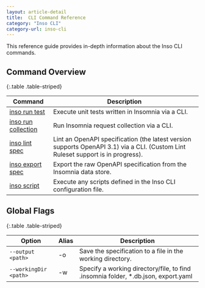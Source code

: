 ```yaml
---
layout: article-detail
title:  CLI Command Reference
category: "Inso CLI"
category-url: inso-cli
---
```


This reference guide provides in-depth information about the Inso CLI commands.

## Command Overview

{:.table .table-striped}

Command | Description
------- | -----------
[inso run test](/inso-cli/cli-command-reference/inso-run-test) | Execute unit tests written in Insomnia via a CLI.
[inso run collection](/inso-cli/cli-command-reference/inso-run-collection) | Run Insomnia request collection via a CLI.
[inso lint spec](/inso-cli/cli-command-reference/inso-lint-spec) | Lint an OpenAPI specification (the latest version supports OpenAPI 3.1) via a CLI. (Custom Lint Ruleset support is in progress).
[inso export spec](/inso-cli/cli-command-reference/inso-export-spec) | Export the raw OpenAPI specification from the Insomnia data store.
[inso script](/inso-cli/cli-command-reference/inso-script) | Execute any scripts defined in the Inso CLI configuration file.

## Global Flags

{:.table .table-striped}

Option  | Alias | Description
----- | ------ | -------
`--output <path>` | -o | Save the specification to a file in the working directory.
`--workingDir <path>` | -w | Specify a working directory/file, to find .insomnia folder, *.db.json, export.yaml
